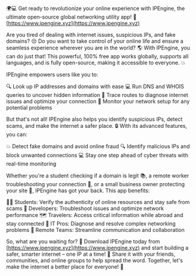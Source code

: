🌍💻 Get ready to revolutionize your online experience with IPEngine, the ultimate open-source global networking utility app! 🚀 [https://www.ipengine.xyz](https://www.ipengine.xyz)

Are you tired of dealing with internet issues, suspicious IPs, and fake domains? 😒 Do you want to take control of your online life and ensure a seamless experience wherever you are in the world? 🌎 With IPEngine, you can do just that! This powerful, 100% free app works globally, supports all languages, and is fully open-source, making it accessible to everyone. 💥

IPEngine empowers users like you to:

🔍 Look up IP addresses and domains with ease
💻 Run DNS and WHOIS queries to uncover hidden information
🚗 Trace routes to diagnose internet issues and optimize your connection
📡 Monitor your network setup for any potential problems

But that's not all! IPEngine also helps you identify suspicious IPs, detect scams, and make the internet a safer place. 🔒 With its advanced features, you can:

💥 Detect fake domains and avoid online fraud
🔍 Identify malicious IPs and block unwanted connections
💻 Stay one step ahead of cyber threats with real-time monitoring

Whether you're a student checking if a domain is legit 📚, a remote worker troubleshooting your connection 🔧, or a small business owner protecting your site 🏢, IPEngine has got your back. This app benefits:

👩‍🎓 Students: Verify the authenticity of online resources and stay safe from scams
🔧 Developers: Troubleshoot issues and optimize network performance
🗺️ Travelers: Access critical information while abroad and stay connected
💼 IT Pros: Diagnose and resolve complex networking problems
👥 Remote Teams: Streamline communication and collaboration

So, what are you waiting for? 🤔 Download IPEngine today from [https://www.ipengine.xyz](https://www.ipengine.xyz) and start building a safer, smarter internet – one IP at a time! 💪 Share it with your friends, communities, and online groups to help spread the word. Together, let's make the internet a better place for everyone! 🌈